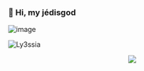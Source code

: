 ### 👋 Hi, my jédisgod

![image](https://cdn.discordapp.com/attachments/965489314005909534/990879945439989760/mont-1.jpg)


<p align="left"> <img src="https://komarev.com/ghpvc/?username=Ly3ssia&label=Profile%20views&color=0e75b6&style=flat" alt="Ly3ssia" /> </p>



<div align="center">
<a href="https://discord.gg/global" title="Discord Profile"><img src="https://lanyard-profile-readme.vercel.app/api/486290308359913472/?theme=light&bg=809ecf&animated=true&hideDiscrim=true&borderRadius=30px"></a>
</div>

